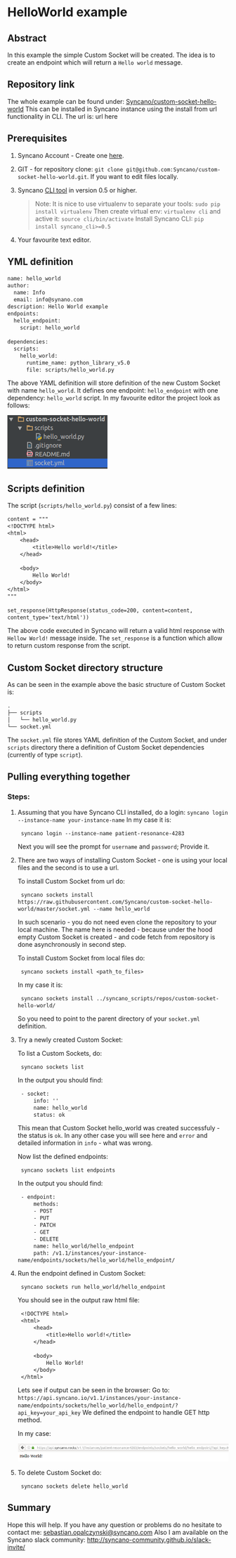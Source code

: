 # HelloWorld example

## Abstract

In this example the simple Custom Socket will be created. The idea is to create an endpoint which will return
a `Hello world` message. 

## Repository link

The whole example can be found under: [Syncano/custom-socket-hello-world](https://github.com/Syncano/custom-socket-hello-world)
This can be installed in Syncano instance using the install from url functionality in CLI. The url is: url here

## Prerequisites

1. Syncano Account - Create one [here](https://www.syncano.io/). 
2. GIT - for repository clone: `git clone git@github.com:Syncano/custom-socket-hello-world.git`. If you want to edit
    files locally.
3. Syncano [CLI tool](https://pypi.python.org/pypi/syncano-cli/0.5) in version 0.5 or higher.

    > Note:
    > It is nice to use virtualenv to separate your tools: `sudo pip install virtualenv`
    > Then create virtual env: `virtualenv cli` and active it: `source cli/bin/activate`
    > Install Syncano CLI: `pip install syncano_cli>=0.5`

4. Your favourite text editor.
  
## YML definition

    name: hello_world
    author:
      name: Info
      email: info@synano.com
    description: Hello World example
    endpoints:
      hello_endpoint:
        script: hello_world
    
    dependencies:
      scripts:
        hello_world:
          runtime_name: python_library_v5.0
          file: scripts/hello_world.py

The above YAML definition will store definition of the new Custom Socket with name `hello_world`. It defines one endpoint:
`hello_endpoint` with one dependency: `hello_world` script. In my favourite editor the project look as follows:

![](../images/project_struct.png)

## Scripts definition

The script (`scripts/hello_world.py`) consist of a few lines:

    content = """
    <!DOCTYPE html>
    <html>
        <head>
            <title>Hello world!</title>
        </head>
    
        <body>
            Hello World!
        </body>
    </html>
    """
    
    set_response(HttpResponse(status_code=200, content=content, content_type='text/html'))

The above code executed in Syncano will return a valid html response with `Hellow World!` message inside. 
The `set_response` is a function which allow to return custom response from the script. 

## Custom Socket directory structure

As can be seen in the example above the basic structure of Custom Socket is:

    .
    ├── scripts
    │   └── hello_world.py
    └── socket.yml

The `socket.yml` file stores YAML definition of the Custom Socket, and under `scripts` directory there a definition
of Custom Socket dependencies (currently of type `script`).

## Pulling everything together

### Steps:

1. Assuming that you have Syncano CLI installed, do a login: `syncano login --instance-name your-instance-name`
    In my case it is:
    
        syncano login --instance-name patient-resonance-4283

    Next you will see the prompt for `username` and `password`; Provide it. 
    
2. There are two ways of installing Custom Socket - one is using your local files and the second is to use a url.

    To install Custom Socket from url do:
    
        syncano sockets install https://raw.githubusercontent.com/Syncano/custom-socket-hello-world/master/socket.yml --name hello_world

    In such scenario - you do not need even clone the repository to your local machine. The name here is needed - because
    under the hood empty Custom Socket is created - and code fetch from repository is done asynchronously in second
    step.
    
    To install Custom Socket from local files do:
    
        syncano sockets install <path_to_files>

    In my case it is:
    
        syncano sockets install ../syncano_scripts/repos/custom-socket-hello-world/

    So you need to point to the parent directory of your `socket.yml` definition.
     
3. Try a newly created Custom Socket:

    To list a Custom Sockets, do:
    
        syncano sockets list

    In the output you should find:
    
        - socket:
            info: ''
            name: hello_world
            status: ok

    This mean that Custom Socket hello_world was created successfuly - the status is `ok`. In any other case you will see
    here and `error` and detailed information in `info` - what was wrong.
    
    Now list the defined endpoints:
    
        syncano sockets list endpoints

    In the output you should find:
    
        - endpoint:
            methods:
            - POST
            - PUT
            - PATCH
            - GET
            - DELETE
            name: hello_world/hello_endpoint
            path: /v1.1/instances/your-instance-name/endpoints/sockets/hello_world/hello_endpoint/

4. Run the endpoint defined in Custom Socket:

        syncano sockets run hello_world/hello_endpoint

    You should see in the output raw html file:
    
        <!DOCTYPE html>
        <html>
            <head>
                <title>Hello world!</title>
            </head>
        
            <body>
                Hello World!
            </body>   
        </html>

    Lets see if output can be seen in the browser:
    Go to: `https://api.syncano.io/v1.1/instances/your-instance-name/endpoints/sockets/hello_world/hello_endpoint/?api_key=your_api_key`
    We defined the endpoint to handle GET http method. 
    
    In my case:
    
    ![](../images/hello_world.png)

5. To delete Custom Socket do:

        syncano sockets delete hello_world

## Summary

Hope this will help. If you have any question or problems do no hesitate to contact me: sebastian.opalczynski@syncano.com
Also I am available on the Syncano slack community: http://syncano-community.github.io/slack-invite/
